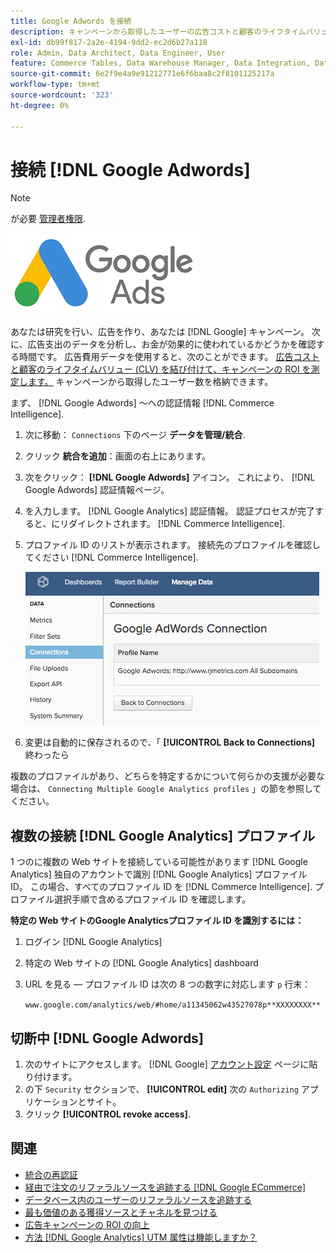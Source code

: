 ```yaml
---
title: Google Adwords を接続
description: キャンペーンから取得したユーザーの広告コストと顧客のライフタイムバリュー (CLV) を結び付け、キャンペーンの ROI を測定する方法を説明します。
exl-id: db99f817-2a2e-4194-9dd2-ec2d6b27a118
role: Admin, Data Architect, Data Engineer, User
feature: Commerce Tables, Data Warehouse Manager, Data Integration, Data Import/Export
source-git-commit: 6e2f9e4a9e91212771e6f6baa8c2f8101125217a
workflow-type: tm+mt
source-wordcount: '323'
ht-degree: 0%

---
```


# 接続 [!DNL Google Adwords]

>[!NOTE]
>
>が必要 [管理者権限](../../../administrator/user-management/user-management.md).

![](../../../assets/Google_Adwords_logo.png)

あなたは研究を行い、広告を作り、あなたは [!DNL Google] キャンペーン。 次に、広告支出のデータを分析し、お金が効果的に使われているかどうかを確認する時間です。 広告費用データを使用すると、次のことができます。 [広告コストと顧客のライフタイムバリュー (CLV) を結び付けて、キャンペーンの ROI を測定します。](../../analysis/roi-ad-camp.md) キャンペーンから取得したユーザー数を格納できます。

まず、 [!DNL Google Adwords] ～への認証情報 [!DNL Commerce Intelligence].

1. 次に移動： `Connections` 下のページ **データを管理/統合**.
1. クリック **統合を追加**：画面の右上にあります。
1. 次をクリック： **[!DNL Google Adwords]** アイコン。 これにより、 [!DNL Google Adwords] 認証情報ページ。
1. を入力します。 [!DNL Google Analytics] 認証情報。 認証プロセスが完了すると、にリダイレクトされます。 [!DNL Commerce Intelligence].
1. プロファイル ID のリストが表示されます。 接続先のプロファイルを確認してください [!DNL Commerce Intelligence].

   ![](../../../assets/cnnct-profile.png)

1. 変更は自動的に保存されるので、「 **[!UICONTROL Back to Connections]** 終わったら

複数のプロファイルがあり、どちらを特定するかについて何らかの支援が必要な場合は、 `Connecting Multiple Google Analytics profiles` 」の節を参照してください。

## 複数の接続 [!DNL Google Analytics] プロファイル

1 つのに複数の Web サイトを接続している可能性があります [!DNL Google Analytics] 独自のアカウントで識別 [!DNL Google Analytics] プロファイル ID。 この場合、すべてのプロファイル ID を [!DNL Commerce Intelligence]. プロファイル選択手順で含めるプロファイル ID を確認します。

**特定の Web サイトのGoogle Analyticsプロファイル ID を識別するには：**

1. ログイン [!DNL Google Analytics]
1. 特定の Web サイトの [!DNL Google Analytics] dashboard
1. URL を見る — プロファイル ID は次の 8 つの数字に対応します `p` 行末：

   `www.google.com/analytics/web/#home/a11345062w43527078p**XXXXXXXX**`

## 切断中 [!DNL Google Adwords]

1. 次のサイトにアクセスします。 [!DNL Google] [アカウント設定](https://www.google.com/account/about/?hl=en) ページに貼り付けます。
1. の下 `Security` セクションで、 **[!UICONTROL edit]** 次の `Authorizing` アプリケーションとサイト。
1. クリック **[!UICONTROL revoke access]**.

## 関連

* [統合の再認証](https://experienceleague.adobe.com/docs/commerce-knowledge-base/kb/how-to/mbi-reauthenticating-integrations.html)
* [経由で注文のリファラルソースを追跡する [!DNL Google ECommerce]](../integrations/google-ecommerce.md)
* [データベース内のユーザーのリファラルソースを追跡する](../../analysis/google-track-user-acq.md)
* [最も価値のある獲得ソースとチャネルを見つける](../../analysis/most-value-source-channel.md)
* [広告キャンペーンの ROI の向上](../../analysis/roi-ad-camp.md)
* [方法 [!DNL Google Analytics] UTM 属性は機能しますか？](../../analysis/utm-attributes.md)
